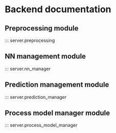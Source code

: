 
# Backend documentation

## Preprocessing module

::: server.preprocessing

## NN management module

::: server.nn_manager

## Prediction management module

::: server.prediction_manager


## Process model manager module

::: server.process_model_manager


